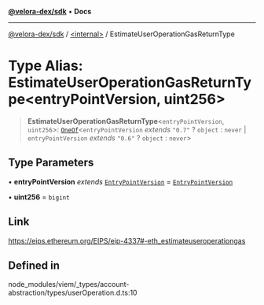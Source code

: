 [**@velora-dex/sdk**](../../README.md) • **Docs**

***

[@velora-dex/sdk](../../globals.md) / [\<internal\>](../README.md) / EstimateUserOperationGasReturnType

# Type Alias: EstimateUserOperationGasReturnType\<entryPointVersion, uint256\>

> **EstimateUserOperationGasReturnType**\<`entryPointVersion`, `uint256`\>: [`OneOf`](OneOf.md)\<`entryPointVersion` *extends* `"0.7"` ? `object` : `never` \| `entryPointVersion` *extends* `"0.6"` ? `object` : `never`\>

## Type Parameters

• **entryPointVersion** *extends* [`EntryPointVersion`](EntryPointVersion.md) = [`EntryPointVersion`](EntryPointVersion.md)

• **uint256** = `bigint`

## Link

https://eips.ethereum.org/EIPS/eip-4337#-eth_estimateuseroperationgas

## Defined in

node\_modules/viem/\_types/account-abstraction/types/userOperation.d.ts:10
